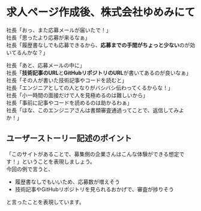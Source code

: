 # 求人ページ作成後、株式会社ゆめみにて

社長「おっ、また応募メールが届いたで！」  
社長「思ったより応募が来るなぁ」  
社長「履歴書なしでも応募できるから、**応募までの手間がちょっと少ない**のが効いてるんかな？」  

社長「あと、応募メールの中に」  
社長「**技術記事のURL**と**GitHubリポジトリのURL**が書いてあるのが良いなぁ」  
社長「その人が書いた技術記事やコードを読むと」  
社長「エンジニアとしての人となりがバシバシ伝わってくるからな！」  
社長「小一時間の面接だけで人を見極めるのは難しいから」  
社長「事前に記事やコードを読めるのは助かるわぁ」  
社長「ほな、このエンジニアさんは書類審査通過ってことで、返信してみよか！」  

## ユーザーストーリー記述のポイント

「このサイトがあることで、募集側の企業さんはこんな体験ができる想定です！」ということを表現しましょう。  
今回の例で言うと、

- 履歴書なしでもいいため、応募数が増えそう  
- 技術記事やGitHubリポジトリを見られるおかげで、審査が捗りそう

と言ったことを表現しています。
